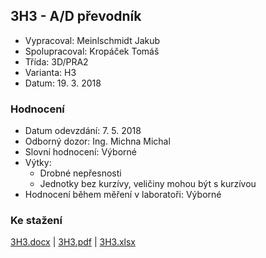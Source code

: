 ## 3H3 - A/D převodník
 - Vypracoval: Meinlschmidt Jakub
 - Spolupracoval: Kropáček Tomáš
 - Třída: 3D/PRA2
 - Varianta: H3
 - Datum: 19. 3. 2018

### Hodnocení
 - Datum odevzdání: 7. 5. 2018
 - Odborný dozor: Ing. Michna Michal
 - Slovní hodnocení: Výborné
 - Výtky:
     - Drobné nepřesnosti
     - Jednotky bez kurzívy, veličiny mohou být s kurzívou
 - Hodnocení během měření v laboratoři: Výborné
     
### Ke stažení
[3H3.docx](https://github.com/jmeinlschmidt/mereni-sps-cl/blob/master/3H/3H3/3H3.docx) | [3H3.pdf](https://github.com/jmeinlschmidt/mereni-sps-cl/blob/master/3H/3H3/3H3.pdf) | [3H3.xlsx](https://github.com/jmeinlschmidt/mereni-sps-cl/blob/master/3H/3H3/3H3.xlsx)

